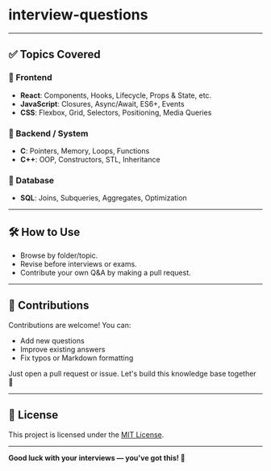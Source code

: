 # interview-questions

---

## ✅ Topics Covered

### 🔹 Frontend
- **React**: Components, Hooks, Lifecycle, Props & State, etc.
- **JavaScript**: Closures, Async/Await, ES6+, Events
- **CSS**: Flexbox, Grid, Selectors, Positioning, Media Queries

### 🔹 Backend / System
- **C**: Pointers, Memory, Loops, Functions
- **C++**: OOP, Constructors, STL, Inheritance

### 🔹 Database
- **SQL**: Joins, Subqueries, Aggregates, Optimization

---

## 🛠️ How to Use

- Browse by folder/topic.
- Revise before interviews or exams.
- Contribute your own Q&A by making a pull request.

---

## 🙌 Contributions

Contributions are welcome! You can:
- Add new questions
- Improve existing answers
- Fix typos or Markdown formatting

Just open a pull request or issue. Let's build this knowledge base together 💪

---

## 📘 License

This project is licensed under the [MIT License](LICENSE).

---

**Good luck with your interviews — you've got this! 🚀**